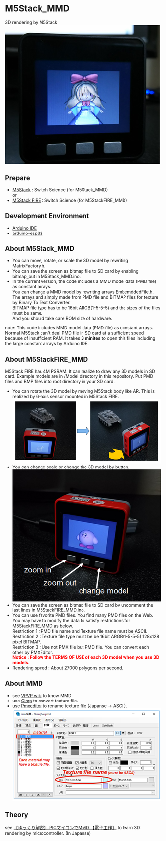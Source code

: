 # M5Stack_MMD
3D rendering by M5Stack<br>
 ![MMD](doc/MMD.jpg)<br>

## Prepare
- [M5Stack](https://www.switch-science.com/catalog/3647/)  : Switch Science (for M5Stack_MMD)
<br>or
- [M5Stack FIRE](https://www.switch-science.com/catalog/3953/)  : Switch Science (for M5StackFIRE_MMD)

## Development Environment
- [Arduino IDE](https://www.arduino.cc/en/main/software)
- [arduino-esp32](https://github.com/espressif/arduino-esp32)

## About M5Stack_MMD
- You can move, rotate, or scale the 3D model by rewriting MatrixFactory.h.
- You can save the screen as bitmap file to SD card by enabling bitmap_out in M5Stack_MMD.ino.
- In the current version, the code includes a MMD model data (PMD file) as constant arrays.<br>
  You can change a MMD model by rewriting  arrays EmbemddedFile.h.<br>
  The arrays and simply made from PMD file and BITMAP files for texture by Binary To Text Converter.<br>
  BITMAP file type has to be 16bit ARGB(1-5-5-5) and the sizes of the files must be same.<br>
  And you should take care ROM size of hardware.

note: This code includes MMD model data (PMD file) as constant arrays. Normal M5Stack can't deal PMD file in SD card at a sufficient speed because of insufficient RAM. It takes <b>3 minites</b> to open this files including the large constant arrays by Arduino IDE. 

## About M5StackFIRE_MMD
M5Stack FIRE has 4M PSRAM. It can realize to draw any 3D models in SD card.
Example models are in /Model directory in this repository. 
Put PMD files and BMP files into root directory in your SD card.
- You can rotate the 3D model by moving M5Stack body like AR. This is realized by 6-axis sensor mounted in M5Stack FIRE.<br>
 ![AR](doc/ARlikeMotion0.png)<br>
- You can change scale or change the 3D model by button.<br>
 ![Button](doc/button.png)<br>
- You can save the screen as bitmap file to SD card by uncomment the last lines in M5StackFIRE_MMD.ino.
- You can use favorite PMD files. You find many PMD files on the Web. You may have to modify the data to satisfy restrictions for M5StackFIRE_MMD as below.<br>
  Restriction 1 : PMD file name and Texture file name must be ASCII.<br>
  Restriction 2 : Texture file type must be be 16bit ARGB(1-5-5-5) 128x128 pixel BITMAP.<br>
  Restriction 3 : Use not PMX file but PMD file. You can convert each other by PMXEditor.<br>
  <b><font color= "#ff0000">Notice : Follow the TERMS OF USE of each 3D model when you use 3D models.</font></b>
- Rendering speed : About 27000 polygons per second.<br>
  
## About MMD
- see [VPVP wiki](https://www6.atwiki.jp/vpvpwiki) to know MMD
- use [Gimp](https://www.gimp.org/) to convert texture file.
- use [Pmxeditor](http://kkhk22.seesaa.net/category/14045227-1.html) to rename texture file (Japanse -> ASCII).<br>
 ![PMXEditor](doc/PMXEditor.png)

## Theory
see [【ゆっくり解説】 PICマイコンでMMD 【電子工作】](https://www.nicovideo.jp/watch/sm21224686) to learn 3D rendering by microcontroller. (In Japanse)
